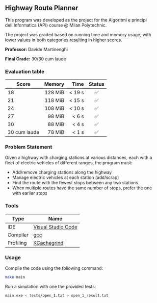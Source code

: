 ## Highway Route Planner

This program was developed as the project for the Algoritmi e principi dell'Informatica (API) course @ Milan Polytechnic.

The project was graded based on running time and memory usage, with lower values in both categories resulting in higher scores.

**Professor:** Davide Martinenghi

**Final Grade:** 30/30 cum laude

### Evaluation table
| Score        | Memory  | Time    |       Status       |
|--------------|--------:|--------:|:------------------:|
| 18           | 128 MiB | < 19 s  | :white_check_mark: |
| 21           | 118 MiB | < 15 s  | :white_check_mark: |
| 24           | 108 MiB | < 10 s  | :white_check_mark: |
| 27           |  98 MiB | < 6 s   | :white_check_mark: |
| 30           |  88 MiB | < 4 s   | :white_check_mark: |
| 30 cum laude |  78 MiB | < 1 s   | :white_check_mark: |

### Problem Statement
Given a highway with charging stations at various distances, each with a fleet of electric vehicles of different ranges, the program must:

- Add/remove charging stations along the highway
- Manage electric vehicles at each station (add/scrap)
- Find the route with the fewest stops between any two stations
- When multiple routes have the same number of stops, prefer the one with earlier stops

### Tools

| Type                | Name                                                   |
|---------------------|--------------------------------------------------------|
| IDE                 | [Visual Studio Code](https://code.visualstudio.com/)   |
| Compiler            | [gcc](https://gcc.gnu.org/)                            |
| Profiling           | [KCachegrind](https://apps.kde.org/kcachegrind/)       |

### Usage

Compile the code using the following command:
```sh
make main
```

Run a simulation with one the provided tests:
```sh
main.exe < tests/open_1.txt > open_1_result.txt
```